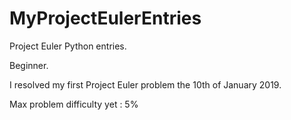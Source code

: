 # MyProjectEulerEntries
Project Euler Python entries.

Beginner.

I resolved my first Project Euler problem the 10th of January 2019.

Max problem difficulty yet : 5%
